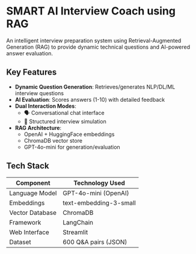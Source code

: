 # SMART AI Interview Coach using RAG

An intelligent interview preparation system using Retrieval-Augmented Generation (RAG) to provide dynamic technical questions and AI-powered answer evaluation.

## Key Features
- **Dynamic Question Generation**: Retrieves/generates NLP/DL/ML interview questions
- **AI Evaluation**: Scores answers (1-10) with detailed feedback
- **Dual Interaction Modes**:
  - 🗣️ Conversational chat interface
  - 🎯 Structured interview simulation
- **RAG Architecture**: 
  - OpenAI + HuggingFace embeddings
  - ChromaDB vector store
  - GPT-4o-mini for generation/evaluation

## Tech Stack
| Component               | Technology Used          |
|-------------------------|-------------------------|
| Language Model          | GPT-4o-mini (OpenAI)    |
| Embeddings              | text-embedding-3-small  |
| Vector Database         | ChromaDB                |
| Framework               | LangChain               |
| Web Interface           | Streamlit               |
| Dataset                 | 600 Q&A pairs (JSON)    |
